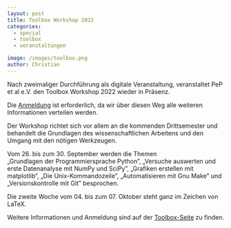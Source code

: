 ```yaml
---
layout: post
title: Toolbox Workshop 2022
categories:
  - special
  - toolbox
  - veranstaltungen

image: /images/toolbox.png
author: Christian
---
```


Nach zweimaliger Durchführung als digitale Veranstaltung,
veranstaltet PeP et al e.V. den Toolbox Workshop 2022 wieder in Präsenz.

Die [Anmeldung](https://registration.pep-dortmund.org/events/14/registration/) ist erforderlich,
da wir über diesen Weg alle weiteren Informationen verteilen werden.

Der Workshop richtet sich vor allem an die kommenden Drittsemester
und behandelt die Grundlagen des wissenschaftlichen Arbeitens
und den Umgang mit den nötigen Werkzeugen.

Vom 26. bis zum 30. September werden die Themen  
„Grundlagen der Programmiersprache Python”, „Versuche auswerten und erste Datenanalyse mit NumPy und SciPy”, „Grafiken erstellen mit matplotlib”, „Die Unix-Kommandozeile”, „Automatisieren mit Gnu Make” und „Versionskontrolle mit Git” besprochen.

Die zweite Woche vom 04. bis zum 07. Oktober steht ganz im Zeichen von LaTeX.

Weitere Informationen und Anmeldung sind auf der [Toolbox-Seite](http://toolbox.pep-dortmund.org) zu finden.
